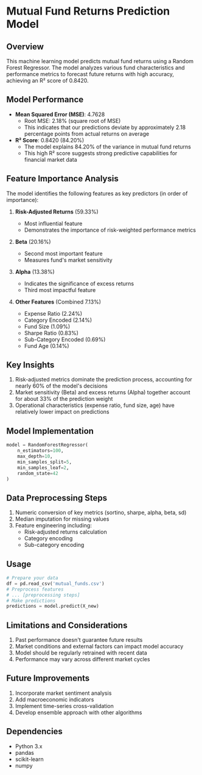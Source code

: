 # Mutual Fund Returns Prediction Model

## Overview
This machine learning model predicts mutual fund returns using a Random Forest Regressor. The model analyzes various fund characteristics and performance metrics to forecast future returns with high accuracy, achieving an R² score of 0.8420.

## Model Performance
- **Mean Squared Error (MSE)**: 4.7628
  - Root MSE: 2.18% (square root of MSE)
  - This indicates that our predictions deviate by approximately 2.18 percentage points from actual returns on average
- **R² Score**: 0.8420 (84.20%)
  - The model explains 84.20% of the variance in mutual fund returns
  - This high R² score suggests strong predictive capabilities for financial market data

## Feature Importance Analysis
The model identifies the following features as key predictors (in order of importance):

1. **Risk-Adjusted Returns** (59.33%)
   - Most influential feature
   - Demonstrates the importance of risk-weighted performance metrics

2. **Beta** (20.16%)
   - Second most important feature
   - Measures fund's market sensitivity

3. **Alpha** (13.38%)
   - Indicates the significance of excess returns
   - Third most impactful feature

4. **Other Features** (Combined 7.13%)
   - Expense Ratio (2.24%)
   - Category Encoded (2.14%)
   - Fund Size (1.09%)
   - Sharpe Ratio (0.83%)
   - Sub-Category Encoded (0.69%)
   - Fund Age (0.14%)

## Key Insights
1. Risk-adjusted metrics dominate the prediction process, accounting for nearly 60% of the model's decisions
2. Market sensitivity (Beta) and excess returns (Alpha) together account for about 33% of the prediction weight
3. Operational characteristics (expense ratio, fund size, age) have relatively lower impact on predictions

## Model Implementation
```python
model = RandomForestRegressor(
    n_estimators=100,
    max_depth=10,
    min_samples_split=5,
    min_samples_leaf=2,
    random_state=42
)
```

## Data Preprocessing Steps
1. Numeric conversion of key metrics (sortino, sharpe, alpha, beta, sd)
2. Median imputation for missing values
3. Feature engineering including:
   - Risk-adjusted returns calculation
   - Category encoding
   - Sub-category encoding

## Usage
```python
# Prepare your data
df = pd.read_csv('mutual_funds.csv')
# Preprocess features
# ... [preprocessing steps]
# Make predictions
predictions = model.predict(X_new)
```

## Limitations and Considerations
1. Past performance doesn't guarantee future results
2. Market conditions and external factors can impact model accuracy
3. Model should be regularly retrained with recent data
4. Performance may vary across different market cycles

## Future Improvements
1. Incorporate market sentiment analysis
2. Add macroeconomic indicators
3. Implement time-series cross-validation
4. Develop ensemble approach with other algorithms

## Dependencies
- Python 3.x
- pandas
- scikit-learn
- numpy
